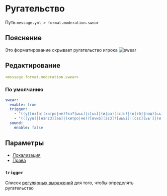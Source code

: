 # Ругательство
Путь `message.yml > format.moderation.swear`

## Пояснение
Это форматирование скрывает ругательство игрока
![swear](/swear.png)

## Редактирование
```yaml
<message.format.moderation.swear>
```

### По умолчанию
```yaml
swear:
  enable: true
  trigger:
    - "((у|[нз]а|(хитро|не)?вз?[ыьъ]|с[ьъ]|(и|ра)[зс]ъ?|(о[тб]|под)[ьъ]?|(.\\B)+?[оаеи])?-?([её]б(?!о[рй])|и[пб][ае][тц]).*?|(н[иеа]|([дп]|верт)о|ра[зс]|з?а|с(ме)?|о(т|дно)?|апч)?-?ху([яйиеёю]|ли(?!ган)).*?|(в[зы]|(три|два|четыре)жды|(н|сук)а)?-?бл(я(?!(х|ш[кн]|мб)[ауеыио]).*?|[еэ][дт]ь?)|(ра[сз]|[зн]а|[со]|вы?|п(ере|р[оие]|од)|и[зс]ъ?|[ао]т)?п[иеё]зд.*?|(за)?п[ие]д[аое]?р([оа]м|(ас)?(ну.*?|и(ли)?[нщктл]ь?)?|(о(ч[еи])?|ас)?к(ой)|юг)[ауеы]?|манд([ауеыи](л(и[сзщ])?[ауеиы])?|ой|[ао]вошь?(е?к[ауе])?|юк(ов|[ауи])?)|муд([яаио].*?|е?н([ьюия]|ей))|мля([тд]ь)?|лять|([нз]а|по|пи)х|м[ао]л[ао]фь([яию]|[еёо]й))(?=[\\s,.:;\"']|$)"
    - "(([уyu]|[нзnz3][аa]|(хитро|не)?[вvwb][зz3]?[ыьъi]|[сsc][ьъ']|(и|[рpr][аa4])[зсzs]ъ?|([оo0][тбtb6]|[пp][оo0][дd9])[ьъ']?|(.\\B)+?[оаеиeo])?-?([еёe][бb6](?!о[рй])|и[пб][ае][тц]).*?|([нn][иеаaie]|([дпdp]|[вv][еe3][рpr][тt])[оo0]|[рpr][аa][зсzc3]|[з3z]?[аa]|с(ме)?|[оo0]([тt]|дно)?|апч)?-?[хxh][уuy]([яйиеёюuie]|ли(?!ган)).*?|([вvw][зы3z]|(три|два|четыре)жды|(н|[сc][уuy][кk])[аa])?-?[бb6][лl]([яy](?!(х|ш[кн]|мб)[ауеыио]).*?|[еэe][дтdt][ь']?)|([рp][аa][сзc3z]|[знzn][аa]|[соsc]|[вv][ыi]?|[пp]([еe][рpr][еe]|[рrp][оиioеe]|[оo0][дd])|и[зс]ъ?|[аоao][тt])?[пpn][иеёieu][зz3][дd9].*?|([зz3][аa])?[пp][иеieu][дd][аоеaoe]?[рrp](ну.*?|[оаoa][мm]|([аa][сcs])?([иiu]([лl][иiu])?[нщктлtlsn]ь?)?|([оo](ч[еиei])?|[аa][сcs])?[кk]([оo]й)?|[юu][гg])[ауеыauyei]?|[мm][аa][нnh][дd]([ауеыayueiи]([лl]([иi][сзc3щ])?[ауеыauyei])?|[оo][йi]|[аоao][вvwb][оo](ш|sh)[ь']?([e]?[кk][ауеayue])?|юк(ов|[ауи])?)|[мm][уuy][дd6]([яyаиоaiuo0].*?|[еe]?[нhn]([ьюия'uiya]|ей))|мля([тд]ь)?|лять|([нз]а|по|пи)х|м[ао]л[ао]фь([яию]|[её]й))(?=[\\s,.:;\"']|$)"
  sound:
    enable: false
```

## Параметры

- [Локализация](/docs/localizations/ru_ru/message/format/moderation/swear/)
- [Права](/docs/permission/message/format/moderation/swear/)

<!--@include: @/parts/enable.md-->

### `trigger`

Список [регулярных выражений](https://javarush.com/groups/posts/regulyarnye-vyrazheniya-v-java) для того, чтобы определять ругательство

<!--@include: @/parts/sound.md-->